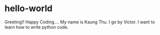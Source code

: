 # hello-world
Greeting!!
Happy Coding....
My name is Kaung Thu. I go by Victor. 
I want to learn how to write python code. 
